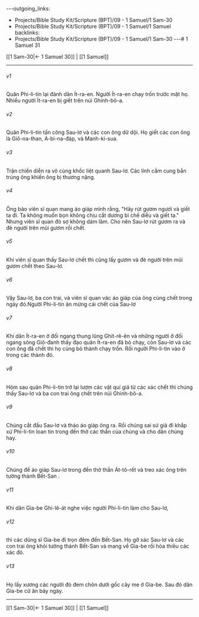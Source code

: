---outgoing_links:
  - Projects/Bible Study Kit/Scripture (BPT)/09 - 1 Samuel/1 Sam-30
  - Projects/Bible Study Kit/Scripture (BPT)/09 - 1 Samuel/1 Samuel
backlinks:
  - Projects/Bible Study Kit/Scripture (BPT)/09 - 1 Samuel/1 Sam-30
---# 1 Samuel 31

[[1 Sam-30|← 1 Samuel 30]] | [[1 Samuel]]
***



###### v1 
Quân Phi-li-tin lại đánh dân Ít-ra-en. Người Ít-ra-en chạy trốn trước mặt họ. Nhiều người Ít-ra-en bị giết trên núi Ghinh-bô-a. 

###### v2 
Quân Phi-li-tin tấn công Sau-lơ và các con ông dữ dội. Họ giết các con ông là Giô-na-than, A-bi-na-đáp, và Manh-ki-sua. 

###### v3 
Trận chiến diễn ra vô cùng khốc liệt quanh Sau-lơ. Các lính cầm cung bắn trúng ông khiến ông bị thương nặng. 

###### v4 
Ông bảo viên sĩ quan mang áo giáp mình rằng, "Hãy rút gươm ngươi và giết ta đi. Ta không muốn bọn không chịu cắt dương bì chế diễu và giết ta." Nhưng viên sĩ quan đó sợ không dám làm. Cho nên Sau-lơ rút gươm ra và đè người trên mũi gươm rồi chết. 

###### v5 
Khi viên sĩ quan thấy Sau-lơ chết thì cũng lấy gươm và đè người trên mũi gươm chết theo Sau-lơ. 

###### v6 
Vậy Sau-lơ, ba con trai, và viên sĩ quan vác áo giáp của ông cùng chết trong ngày đó.Người Phi-li-tin ăn mừng cái chết của Sau-lơ 

###### v7 
Khi dân Ít-ra-en ở đối ngang thung lũng Ghít-rê-ên và những người ở đối ngang sông Giô-đanh thấy đạo quân Ít-ra-en đã bỏ chạy, còn Sau-lơ và các con ông đã chết thì họ cũng bỏ thành chạy trốn. Rồi người Phi-li-tin vào ở trong các thành đó. 

###### v8 
Hôm sau quân Phi-li-tin trở lại lượm các vật quí giá từ các xác chết thì chúng thấy Sau-lơ và ba con trai ông chết trên núi Ghinh-bô-a. 

###### v9 
Chúng cắt đầu Sau-lơ và tháo áo giáp ông ra. Rồi chúng sai sứ giả đi khắp xứ Phi-li-tin loan tin trong đền thờ các thần của chúng và cho dân chúng hay. 

###### v10 
Chúng để áo giáp Sau-lơ trong đền thờ thần Át-tô-rết và treo xác ông trên tường thành Bết-San . 

###### v11 
Khi dân Gia-be Ghi-lê-át nghe việc người Phi-li-tin làm cho Sau-lơ, 

###### v12 
thì các dũng sĩ Gia-be đi trọn đêm đến Bết-San. Họ gỡ xác Sau-lơ và các con trai ông khỏi tường thành Bết-San và mang về Gia-be rồi hỏa thiêu các xác đó. 

###### v13 
Họ lấy xương các người đó đem chôn dưới gốc cây me ở Gia-be. Sau đó dân Gia-be cữ ăn bảy ngày.

***
[[1 Sam-30|← 1 Samuel 30]] | [[1 Samuel]]
